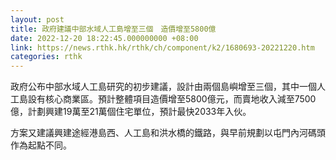 ```yaml
---
layout: post
title: 政府建議中部水域人工島增至三個　造價增至5800億
date: 2022-12-20 18:22:45.000000000 +08:00
link: https://news.rthk.hk/rthk/ch/component/k2/1680693-20221220.htm
categories: rthk
---
```


政府公布中部水域人工島研究的初步建議，設計由兩個島嶼增至三個，其中一個人工島設有核心商業區。預計整體項目造價增至5800億元，而賣地收入減至7500億，計劃興建19萬至21萬個住宅單位，預計最快2033年入伙。

方案又建議興建途經港島西、人工島和洪水橋的鐵路，與早前規劃以屯門內河碼頭作為起點不同。
